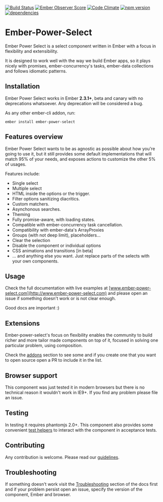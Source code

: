 [![Build Status](https://travis-ci.org/cibernox/ember-power-select.svg?branch=master)](https://travis-ci.org/cibernox/ember-power-select)
[![Ember Observer Score](http://emberobserver.com/badges/ember-power-select.svg)](http://emberobserver.com/addons/ember-power-select)
[![Code Climate](https://codeclimate.com/github/cibernox/ember-power-select/badges/gpa.svg)](https://codeclimate.com/github/cibernox/ember-power-select)
[![npm version](https://badge.fury.io/js/ember-power-select.svg)](https://badge.fury.io/js/ember-power-select)
[![dependencies](https://david-dm.org/cibernox/ember-power-select.svg)](https://david-dm.org/cibernox/ember-power-select)

# Ember-Power-Select

Ember Power Select is a select component written in Ember with a focus in flexibility and extensibility.

It is designed to work well with the way we build Ember apps, so it plays nicely with promises, ember-concurrency's tasks,
ember-data collections and follows idiomatic patterns.

## Installation

Ember Power Select works in Ember **2.3.1+**, beta and canary with no deprecations
whatsoever. Any deprecation will be considered a bug.

As any other ember-cli addon, run:

```
ember install ember-power-select
```

## Features overview

Ember Power Select wants to be as agnostic as possible about how you're going to use it, but it still provides
some default implementations that will match 95% of your needs, and exposes actions to customize the other
5% of usages.

Features include:

* Single select
* Multiple select
* HTML inside the options or the trigger.
* Filter options sanitizing diacritics.
* Custom matchers.
* Asynchonous searches.
* Theming
* Fully promise-aware, with loading states.
* Compatible with ember-concurrency task cancellation.
* Compatibility with ember-data's ArrayProxies
* Groups (with not deep limit), placeholders...
* Clear the selection
* Disable the component or individual options
* CSS animations and transitions [in beta]
* ... and anything else you want. Just replace parts of the selects with your own components.


## Usage

Check the full documentation with live examples at [www.ember-power-select.com](http://www.ember-power-select.com) and
please open an issue if something doesn't work or is not clear enough.

Good docs are important :)

## Extensions

Ember-power-select's focus on flexibility enables the community to build richer and more tailor made
components on top of it, focused in solving one particular problem, using composition.

Check the [addons](http://www.ember-power-select.com/addons) section to see some and if you create
one that you want to open source open a PR to include it in the list.

## Browser support

This component was just tested it in modern browsers but there is no technical reason it
wouldn't work in IE9+. If you find any problem please file an issue.

## Testing

In testing it requires phantomjs 2.0+. This component also provides some convenient [test helpers](http://www.ember-power-select.com/docs/test-helpers)
to interact with the component in acceptance tests.

## Contributing

Any contribution is welcome. Please read our [guidelines](CONTRIBUTING.md).

## Troubleshooting

If something doesn't work visit the [Troubleshooting](http://www.ember-power-select.com/docs/troubleshooting)
section of the docs first and if your problem persist open an issue, specify the version of the component,
Ember and browser.

